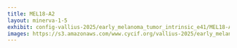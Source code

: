 ```yaml
---
title: MEL18-A2
layout: minerva-1-5
exhibit: config-vallius-2025/early_melanoma_tumor_intrinsic_e41/MEL18-A2
images: https://s3.amazonaws.com/www.cycif.org/vallius-2025/early_melanoma_tumor_intrinsic_e41/MEL18-A2
---
```

